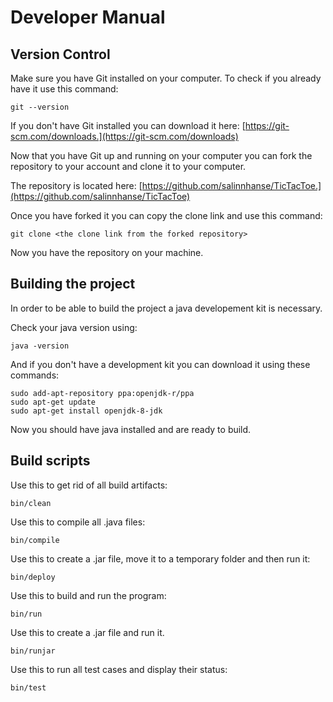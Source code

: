 # Developer Manual

## Version Control

Make sure you have Git installed on your computer. To check if you already have it use this command: 
```
git --version
```
If you don't have Git installed you can download it here: [https://git-scm.com/downloads.](https://git-scm.com/downloads)

Now that you have Git up and running on your computer you can fork the repository to your account and clone it to your computer.

The repository is located here: [https://github.com/salinnhanse/TicTacToe.](https://github.com/salinnhanse/TicTacToe)

Once you have forked it you can copy the clone link and use this command:
```
git clone <the clone link from the forked repository>
```
Now you have the repository on your machine.

## Building the project

In order to be able to build the project a java developement kit is necessary.

Check your java version using:
```
java -version
```
And if you don't have a development kit you can download it using these commands:
```
sudo add-apt-repository ppa:openjdk-r/ppa
sudo apt-get update
sudo apt-get install openjdk-8-jdk
```
Now you should have java installed and are ready to build.

## Build scripts

Use this to get rid of all build artifacts:
```
bin/clean
```
Use this to compile all .java files:
```
bin/compile
```
Use this to create a .jar file, move it to a temporary folder and then run it:
```
bin/deploy
```
Use this to build and run the program:
```
bin/run
```
Use this to create a .jar file and run it.
```
bin/runjar
```
Use this to run all test cases and display their status:
```
bin/test
```



